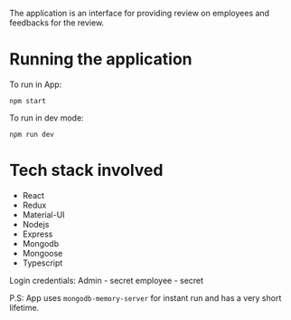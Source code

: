 The application is an interface for providing review on employees and feedbacks for the review.

# Running the application

To run in App:

```shell
npm start
```


To run in dev mode:

```shell
npm run dev
```

# Tech stack involved
- React
- Redux
- Material-UI
- Nodejs
- Express
- Mongodb
- Mongoose
- Typescript

Login credentials:
Admin - secret
employee - secret

P.S: App uses `mongodb-memory-server` for instant run and has a very short lifetime.